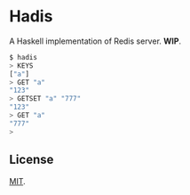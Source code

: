 # Hadis

A Haskell implementation of Redis server. **WIP**.

```bash
$ hadis
> KEYS
["a"]
> GET "a"
"123"
> GETSET "a" "777"
"123"
> GET "a"
"777"
>
```

## License

[MIT](LICENSE).
